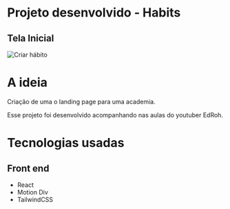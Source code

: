 # Projeto desenvolvido - Habits 

## Tela Inicial
![Criar hábito](https://user-images.githubusercontent.com/91674018/228258998-278f6782-bf0b-4103-a2af-6d28d63e9326.png)
 
# A ideia
Criação de uma o landing page para uma academia.

Esse projeto foi desenvolvido acompanhando nas aulas do youtuber EdRoh. 

# Tecnologias usadas
## Front end
 - React
 - Motion Div
 - TailwindCSS

